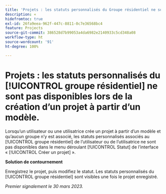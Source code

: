 ```yaml
---
title: 'Projets : les statuts personnalisés du Groupe résidentiel ne sont pas disponibles lors de la création d’un projet à partir d’un modèle'
description: « 
hidefromtoc: true
exl-id: 26fa9eea-962f-447c-8811-0c7e36568bc4
feature: Projects
source-git-commit: 386528d7b99053a4da6982e2140933c5cd348a08
workflow-type: ht
source-wordcount: '91'
ht-degree: 100%

---
```


# Projets : les statuts personnalisés du [!UICONTROL groupe résidentiel] ne sont pas disponibles lors de la création d’un projet à partir d’un modèle.

Lorsqu’un utilisateur ou une utilisatrice crée un projet à partir d’un modèle et qu’aucun groupe n’y est associé, les statuts personnalisés associés au [!UICONTROL groupe résidentiel] de l’utilisateur ou de l’utilisatrice ne sont pas disponibles dans le menu déroulant [!UICONTROL Statut] de l’interface « [!UICONTROL Créer un projet] ».

**Solution de contournement**

Enregistrez le projet, puis modifiez le statut. Les statuts personnalisés du [!UICONTROL groupe résidentiel] sont visibles une fois le projet enregistré.

_Premier signalement le 30 mars 2023._
